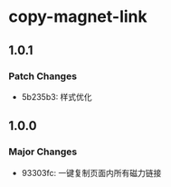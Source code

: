 # copy-magnet-link

## 1.0.1

### Patch Changes

- 5b235b3: 样式优化

## 1.0.0

### Major Changes

- 93303fc: 一键复制页面内所有磁力链接
